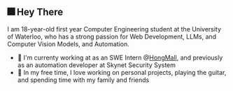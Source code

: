 ## 🎆 Hey There 

I am 18-year-old first year Computer Engineering student at the University of Waterloo, who has a strong passion for Web Development, LLMs, and Computer Vision Models, and Automation. 
  * 💼 I'm currenty working at as an SWE Intern @[HongMall](https://www.hongmall.com/index.php/en/home-english-2/), and previously as an automation developer at Skynet Security System
  * 🌱 In my free time, I love working on personal projects, playing the guitar, and spending time with my family and friends

